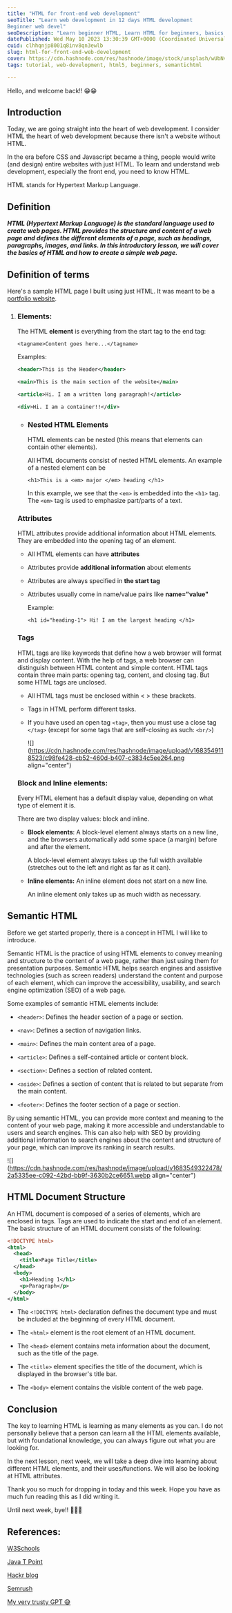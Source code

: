 ```yaml
---
title: "HTML for front-end web development"
seoTitle: "Learn web development in 12 days HTML development 
Beginner web devel"
seoDescription: "Learn beginner HTML, Learn HTML for beginners, basics of HTML, how to learn web development, beginning web development with HTML."
datePublished: Wed May 10 2023 13:30:39 GMT+0000 (Coordinated Universal Time)
cuid: clhhqnjp8001q8inv8qn3ewlb
slug: html-for-front-end-web-development
cover: https://cdn.hashnode.com/res/hashnode/image/stock/unsplash/wUbNvDTsOIc/upload/0eeae6a56195b5b4d38281c14191180b.jpeg
tags: tutorial, web-development, html5, beginners, semantichtml

---
```


Hello, and welcome back!! 😁😁

## Introduction

Today, we are going straight into the heart of web development. I consider HTML the heart of web development because there isn't a website without HTML.

In the era before CSS and Javascript became a thing, people would write (and design) entire websites with just HTML. To learn and understand web development, especially the front end, you need to know HTML.

HTML stands for Hypertext Markup Language.

## Definition

***HTML (Hypertext Markup Language) is the standard language used to create web pages. HTML provides the structure and content of a web page and defines the different elements of a page, such as headings, paragraphs, images, and links. In this introductory lesson, we will cover the basics of HTML and how to create a simple web page.***

## Definition of terms

Here's a sample HTML page I built using just HTML. It was meant to be a [portfolio website](https://dumebii.github.io/cv/).

1. ### Elements:
    
    The HTML **element** is everything from the start tag to the end tag:
    
    `<tagname>Content goes here...</tagname>`
    
    Examples:
    
    ```xml
    <header>This is the Header</header>
    
    <main>This is the main section of the website</main>
    
    <article>Hi. I am a written long paragraph!</article>
    
    <div>Hi. I am a container!!</div>
    ```
    
    * ### Nested HTML Elements
        
        HTML elements can be nested (this means that elements can contain other elements).
        
        All HTML documents consist of nested HTML elements. An example of a nested element can be
        
        `<h1>This is a <em> major </em> heading </h1>`
        
        In this example, we see that the `<em>` is embedded into the `<h1>` tag. The `<em>` tag is used to emphasize part/parts of a text.
        
    
    ### Attributes
    
    HTML attributes provide additional information about HTML elements. They are embedded into the opening tag of an element.
    
    * All HTML elements can have **attributes**
        
    * Attributes provide **additional information** about elements
        
    * Attributes are always specified in **the start tag**
        
    * Attributes usually come in name/value pairs like **name="value"**
        
        Example:
        
        `<h1 id="heading-1"> Hi! I am the largest heading </h1>`
        
    
    ### Tags
    
    HTML tags are like keywords that define how a web browser will format and display content. With the help of tags, a web browser can distinguish between HTML content and simple content. HTML tags contain three main parts: opening tag, content, and closing tag. But some HTML tags are unclosed.
    
    * All HTML tags must be enclosed within &lt; &gt; these brackets.
        
    * Tags in HTML perform different tasks.
        
    * If you have used an open tag `<tag>`, then you must use a close tag `</tag>` (except for some tags that are self-closing as such: `<br/>`)
        
        ![](https://cdn.hashnode.com/res/hashnode/image/upload/v1683549118523/c98fe428-cb52-460d-b407-c3834c5ee264.png align="center")
        
    
    ### Block and Inline elements:
    
    Every HTML element has a default display value, depending on what type of element it is.
    
    There are two display values: block and inline.
    
    * **Block elements**: A block-level element always starts on a new line, and the browsers automatically add some space (a margin) before and after the element.
        
        A block-level element always takes up the full width available (stretches out to the left and right as far as it can).
        
    * **Inline elements:** An inline element does not start on a new line.
        
        An inline element only takes up as much width as necessary.
        
    

## Semantic HTML

Before we get started properly, there is a concept in HTML I will like to introduce.

Semantic HTML is the practice of using HTML elements to convey meaning and structure to the content of a web page, rather than just using them for presentation purposes. Semantic HTML helps search engines and assistive technologies (such as screen readers) understand the content and purpose of each element, which can improve the accessibility, usability, and search engine optimization (SEO) of a web page.

Some examples of semantic HTML elements include:

* `<header>`: Defines the header section of a page or section.
    
* `<nav>`: Defines a section of navigation links.
    
* `<main>`: Defines the main content area of a page.
    
* `<article>`: Defines a self-contained article or content block.
    
* `<section>`: Defines a section of related content.
    
* `<aside>`: Defines a section of content that is related to but separate from the main content.
    
* `<footer>`: Defines the footer section of a page or section.
    

By using semantic HTML, you can provide more context and meaning to the content of your web page, making it more accessible and understandable to users and search engines. This can also help with SEO by providing additional information to search engines about the content and structure of your page, which can improve its ranking in search results.

![](https://cdn.hashnode.com/res/hashnode/image/upload/v1683549322478/2a5335ee-c092-42bd-bb9f-3630b2ce6651.webp align="center")

## **HTML Document Structure**

An HTML document is composed of a series of elements, which are enclosed in tags. Tags are used to indicate the start and end of an element. The basic structure of an HTML document consists of the following:

```xml
<!DOCTYPE html>
<html>
  <head>
    <title>Page Title</title>
  </head>
  <body>
    <h1>Heading 1</h1>
    <p>Paragraph</p>
  </body>
</html>
```

* The `<!DOCTYPE html>` declaration defines the document type and must be included at the beginning of every HTML document.
    
* The `<html>` element is the root element of an HTML document.
    
* The `<head>` element contains meta information about the document, such as the title of the page.
    
* The `<title>` element specifies the title of the document, which is displayed in the browser's title bar.
    
* The `<body>` element contains the visible content of the web page.
    

## Conclusion

The key to learning HTML is learning as many elements as you can. I do not personally believe that a person can learn all the HTML elements available, but with foundational knowledge, you can always figure out what you are looking for.

In the next lesson, next week, we will take a deep dive into learning about different HTML elements, and their uses/functions. We will also be looking at HTML attributes.

Thank you so much for dropping in today and this week. Hope you have as much fun reading this as I did writing it.

Until next week, bye!! 🤩🤩🤩

## References:

[W3Schools](https://www.w3schools.com/html/default.asp)

[Java T Point](https://www.javatpoint.com/html-tags)

[Hackr blog](https://hackr.io/blog/html-projects)

[Semrush](https://www.semrush.com/blog/semantic-html5-guide/)

[My very trusty GPT 😅](https://chat.openai.com/)